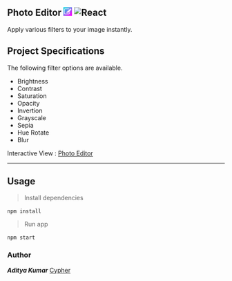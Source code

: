 ## Photo Editor <img src='./public/logo192.png' width=20> ![React](https://img.shields.io/badge/React-16.13.1-blue?logo=react)

Apply various filters to your image instantly.

## Project Specifications

The following filter options are available.

- Brightness
- Contrast
- Saturation
- Opacity
- Invertion
- Grayscale
- Sepia
- Hue Rotate
- Blur

Interactive View : [Photo Editor][photo_editor]

---

## Usage

> Install dependencies

```
npm install
```

> Run app

```
npm start
```

### Author

**_Aditya Kumar_**
[Cypher][cypher]

[photo_editor]: https://cypher-adi.github.io/Photo_editor/
[cypher]: http://www.github.com/cypher-adi
